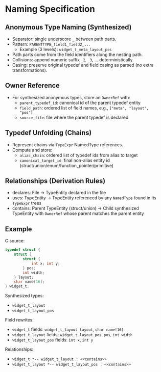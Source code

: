# Naming Specification

## Anonymous Type Naming (Synthesized)
- Separator: single underscore `_` between path parts.
- Pattern: `PARENTTYPE_field1_field2_...`
  - Example (3 levels): `widget_t_meta_layout_pos`
- Path parts come from the field identifiers along the nesting path.
- Collisions: append numeric suffix `_2`, `_3`, ... deterministically.
- Casing: preserve original typedef and field casing as parsed (no extra transformations).

## Owner Reference
- For synthesized anonymous types, store an `OwnerRef` with:
  - `parent_typedef_id`: canonical id of the parent typedef entity
  - `field_path`: ordered list of field names, e.g., `["meta", "layout", "pos"]`
  - `source_file`: file where the parent typedef is declared

## Typedef Unfolding (Chains)
- Represent chains via `TypeExpr` NamedType references.
- Compute and store:
  - `alias_chain`: ordered list of typedef ids from alias to target
  - `canonical_target_id`: final non-alias entity id (struct/union/enum/function_pointer/primitive)

## Relationships (Derivation Rules)
- declares: File → TypeEntity declared in the file
- uses: TypeEntity → TypeEntity referenced by any `NamedType` found in its `TypeExpr` trees
- contains: Parent TypeEntity (struct/union) → Child synthesized TypeEntity with `OwnerRef` whose parent matches the parent entity

## Example
C source:
```c
typedef struct {
    struct {
        struct {
            int x; int y;
        } pos;
        int width;
    } layout;
    char name[16];
} widget_t;
```
Synthesized types:
- `widget_t_layout`
- `widget_t_layout_pos`

Field rewrites:
- `widget_t` fields: `widget_t_layout layout`, `char name[16]`
- `widget_t_layout` fields: `widget_t_layout_pos pos`, `int width`
- `widget_t_layout_pos` fields: `int x`, `int y`

Relationships:
- `widget_t *-- widget_t_layout : <<contains>>`
- `widget_t_layout *-- widget_t_layout_pos : <<contains>>`